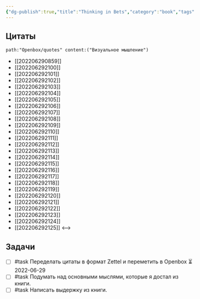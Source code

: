 ```yaml
---
{"dg-publish":true,"title":"Thinking in Bets","category":"book","tags":["books/inbox"],"rating":3,"date":"2021-08-22T09:04:28+03:00","modified_at":"2022-06-29T21:04:43+03:00","permalink":"/refs/vizualnoe-myshlenie/","dgHomeLink":false,"dgPassFrontmatter":true}
---
```





## Цитаты

```expander
path:"Openbox/quotes" content:("Визуальное мышление")
```

- [[202206290859]] 
- [[202206292100]] 
- [[202206292101]] 
- [[202206292102]] 
- [[202206292103]] 
- [[202206292104]] 
- [[202206292105]] 
- [[202206292106]] 
- [[202206292107]] 
- [[202206292108]] 
- [[202206292109]] 
- [[202206292110]] 
- [[202206292111]] 
- [[202206292112]] 
- [[202206292113]] 
- [[202206292114]] 
- [[202206292115]] 
- [[202206292116]] 
- [[202206292117]] 
- [[202206292118]] 
- [[202206292119]] 
- [[202206292120]] 
- [[202206292121]] 
- [[202206292122]] 
- [[202206292123]] 
- [[202206292124]] 
- [[202206292125]] 
<-->

## Задачи

- [ ] #task Переделать цитаты в формат Zettel и переметить в Openbox ⏳ 2022-06-29
- [ ] #task Подумать над основными мыслями, которые я достал из книги.
- [ ] #task Написать выдержку из книги.
